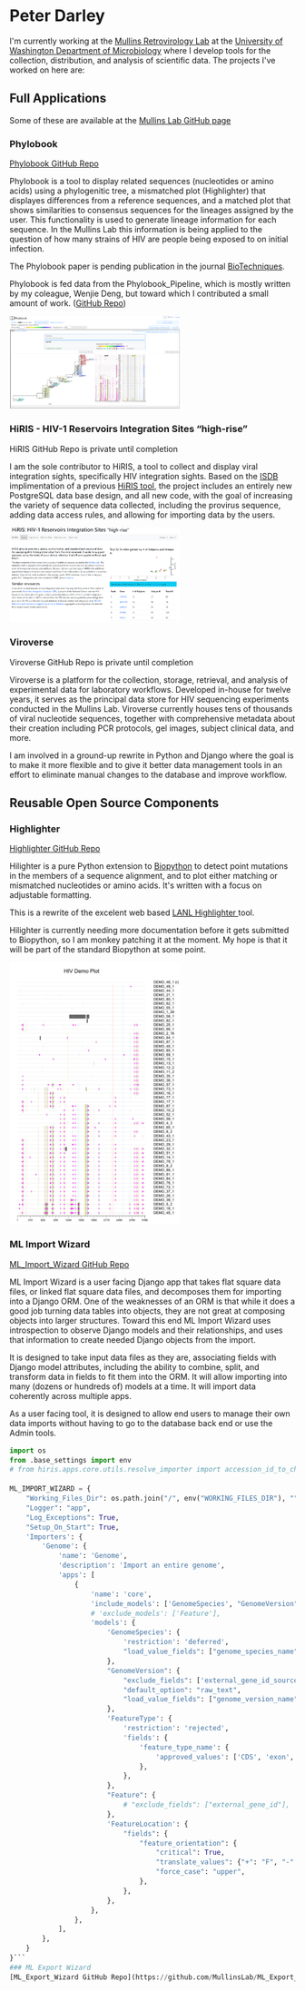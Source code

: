 # Peter Darley
I'm currently working at the [Mullins Retrovirology Lab](https://mullinslab.microbiol.washington.edu/) at the [University of Washington Department of Microbiology](https://microbiology.washington.edu/uw-microbiology-home) where I develop tools for the collection, distribution, and analysis of scientific data.  The projects I've worked on here are:

## Full Applications
Some of these are available at the [Mullins Lab GitHub page](https://github.com/MullinsLab)

### Phylobook
[Phylobook GitHub Repo](https://github.com/MullinsLab/phylobook)

Phylobook is a tool to display related sequences (nucleotides or amino acids) using a phylogenitic tree, a mismatched plot (Highlighter) that displayes differences from a reference sequences, and a matched plot that shows similarities to consensus sequences for the lineages assigned by the user.  This functionality is used to generate lineage information for each sequence.  In the Mullins Lab this information is being applied to the question of how many strains of HIV are people being exposed to on initial infection.

The Phylobook paper is pending publication in the journal [BioTechniques](https://www.biotechniques.com/).

Phylobook is fed data from the Phylobook_Pipeline, which is mostly written by my coleague, Wenjie Deng, but toward which I contributed a small amount of work. ([GitHub Repo](https://github.com/MullinsLab/phylobook_pipeline))

<img src="Phylobook.png" alt="Phylobook screen shot" width="300"/>

### HiRIS - HIV-1 Reservoirs Integration Sites “high-rise”
HiRIS GitHub Repo is private until completion

I am the sole contributor to HiRIS, a tool to collect and display viral integration sights, specifically HIV integration sights.  Based on the [ISDB](https://mullinslab.microbiol.washington.edu/isdb/) implimentation of a previous [HiRIS tool](https://mullinslab.microbiol.washington.edu/hiris/), the project includes an entirely new PostgreSQL data base design, and all new code, with the goal of increasing the variety of sequence data collected, including the provirus sequence, adding data access rules, and allowing for importing data by the users.  

<img src="HiRIS.png" alt="HiRIS screen shot" width="300"/>

### Viroverse
Viroverse GitHub Repo is private until completion

Viroverse is a platform for the collection, storage, retrieval, and analysis of experimental data for laboratory workflows. Developed in-house for twelve years, it serves as the principal data store for HIV sequencing experiments conducted in the Mullins Lab. Viroverse currently houses tens of thousands of viral nucleotide sequences, together with comprehensive metadata about their creation including PCR protocols, gel images, subject clinical data, and more.

I am involved in a ground-up rewrite in Python and Django where the goal is to make it more flexible and to give it better data management tools in an effort to eliminate manual changes to the database and improve workflow.

## Reusable Open Source Components

### Highlighter
[Highlighter GitHub Repo](https://github.com/MullinsLab/Highlighter)

Hilighter is a pure Python extension to [Biopython](https://github.com/biopython/biopython) to detect point mutations in the members of a sequence alignment, and to plot either matching or mismatched nucleotides or amino acids.  It's written with a focus on adjustable formatting.

This is a rewrite of the excelent web based [LANL Highlighter ](https://www.hiv.lanl.gov/content/sequence/HIGHLIGHT/highlighter_top.html) tool.

Hilighter is currently needing more documentation before it gets submitted to Biopython, so I am monkey patching it at the moment.  My hope is that it will be part of the standard Biopython at some point.

<img src="DEMO_highlighter.png" alt="Highlighter Demo" width="300"/>

### ML Import Wizard
[ML_Import_Wizard GitHub Repo](https://github.com/MullinsLab/ML_Import_Wizard)

ML Import Wizard is a user facing Django app that takes flat square data files, or linked flat square data files, and decomposes them for importing into a Django ORM.  One of the weaknesses of an ORM is that while it does a good job turning data tables into objects, they are not great at composing objects into larger structures.  Toward this end ML Import Wizard uses introspection to observe Django models and their relationships, and uses that information to create needed Django objects from the import.

It is designed to take input data files as they are, associating fields with Django model attributes, including the ability to combine, split, and transform data in fields to fit them into the ORM.  It will allow importing into many (dozens or hundreds of) models at a time.  It will import data coherently across multiple apps.

As a user facing tool, it is designed to allow end users to manage their own data imports without having to go to the database back end or use the Admin tools.

```python
import os
from .base_settings import env
# from hiris.apps.core.utils.resolve_importer import accession_id_to_chromosome

ML_IMPORT_WIZARD = {
    "Working_Files_Dir": os.path.join("/", env("WORKING_FILES_DIR"), ""),
    "Logger": "app",
    "Log_Exceptions": True,
    "Setup_On_Start": True,
    'Importers': {
        'Genome': {
            'name': 'Genome',
            'description': 'Import an entire genome',
            'apps': [
                {
                    'name': 'core',
                    'include_models': ['GenomeSpecies', "GenomeVersion", "GeneType", "FeatureType", "Feature", "FeatureLocation"],
                    # 'exclude_models': ['Feature'],
                    'models': {
                        'GenomeSpecies': {
                            'restriction': 'deferred',
                            "load_value_fields": ["genome_species_name"],
                        },
                        "GenomeVersion": {
                            "exclude_fields": ['external_gene_id_source'],
                            "default_option": "raw_text",
                            "load_value_fields": ["genome_version_name"],
                        },
                        'FeatureType': {
                            'restriction': 'rejected',
                            'fields': {
                                'feature_type_name': {
                                    'approved_values': ['CDS', 'exon', 'region', 'gene', 'start_codon', 'stop_codon']
                                },
                            },
                        },
                        "Feature": {
                            # "exclude_fields": ["external_gene_id"],
                        },
                        'FeatureLocation': {
                            "fields": {
                                "feature_orientation": {
                                    "critical": True,
                                    "translate_values": {"+": "F", "-": "R"},
                                    "force_case": "upper",  
                                },
                            },
                        },
                    },
                },
            ],
        },
    }
}```
### ML Export Wizard
[ML_Export_Wizard GitHub Repo](https://github.com/MullinsLab/ML_Export_Wizard)

